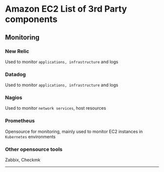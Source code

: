 # Amazon EC2 List of 3rd Party components

## Monitoring

### New Relic

Used to monitor `applications, infrastructure` and logs

### Datadog

Used to monitor `applications, infrastructure` and logs

### Nagios

Used to monitor `network services`, host resources

### Prometheus

Opensource for monitoring, mainly used to monitor EC2 instances in `Kubernetes` environments

### Other opensource tools

Zabbix, Checkmk

---